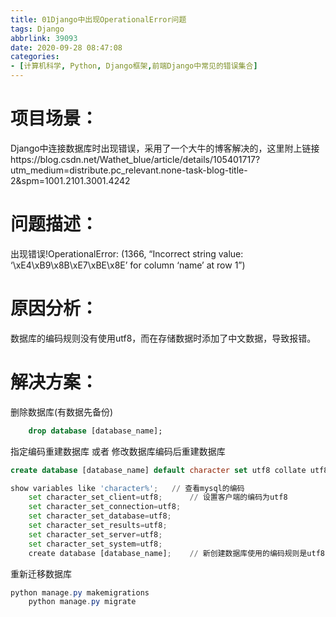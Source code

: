 ```yaml
---
title: 01Django中出现OperationalError问题
tags: Django
abbrlink: 39093
date: 2020-09-28 08:47:08
categories:
- [计算机科学, Python, Django框架,前端Django中常见的错误集合]
---
```

 
# 项目场景：

  Django中连接数据库时出现错误，采用了一个大牛的博客解决的，这里附上链接https://blog.csdn.net/Wathet_blue/article/details/105401717?utm_medium=distribute.pc_relevant.none-task-blog-title-2&spm=1001.2101.3001.4242
 
 

# 问题描述：
  出现错误!OperationalError: (1366, “Incorrect string value: ‘\xE4\xB9\x8B\xE7\xBE\x8E’ for column ‘name’ at row 1”) 
 

# 原因分析：
 数据库的编码规则没有使用utf8，而在存储数据时添加了中文数据，导致报错。

 

# 解决方案：

 
 删除数据库(有数据先备份)
 

```sql
	drop database [database_name];
```
  指定编码重建数据库 或者 修改数据库编码后重建数据库
```sql
create database [database_name] default character set utf8 collate utf8_general_ci;
```
```python
show variables like 'character%';	// 查看mysql的编码
	set character_set_client=utf8;		// 设置客户端的编码为utf8
	set character_set_connection=utf8;
	set character_set_database=utf8;
	set character_set_results=utf8; 
	set character_set_server=utf8;
	set character_set_system=utf8;
	create database [database_name];	// 新创建数据库使用的编码规则是utf8

```
 重新迁移数据库
```powershell
python manage.py makemigrations
	python manage.py migrate
```

	 


